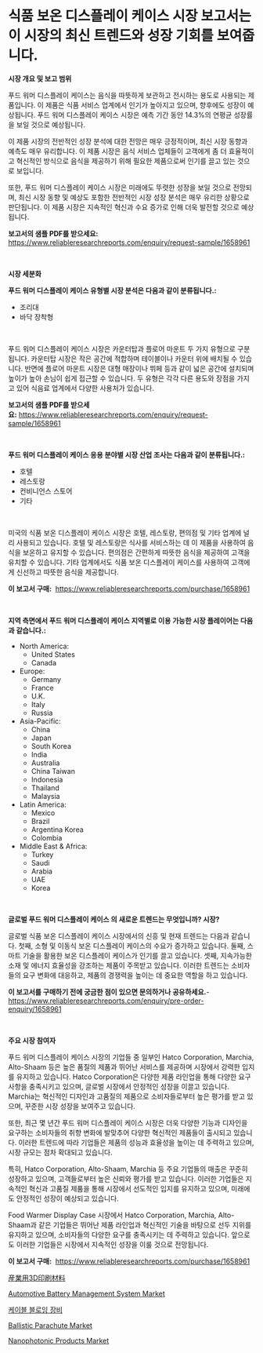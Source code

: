 <p><h1>식품 보온 디스플레이 케이스 시장 보고서는 이 시장의 최신 트렌드와 성장 기회를 보여줍니다.</h1></p><p><strong>시장 개요 및 보고 범위</strong></p>
<p><p>푸드 워머 디스플레이 케이스는 음식을 따뜻하게 보관하고 전시하는 용도로 사용되는 제품입니다. 이 제품은 식품 서비스 업계에서 인기가 높아지고 있으며, 향후에도 성장이 예상됩니다. 푸드 워머 디스플레이 케이스 시장은 예측 기간 동안 14.3%의 연평균 성장률을 보일 것으로 예상됩니다. </p><p>이 제품 시장의 전반적인 성장 분석에 대한 전망은 매우 긍정적이며, 최신 시장 동향과 예측도 매우 유리합니다. 이 제품 시장은 음식 서비스 업체들이 고객에게 좀 더 효율적이고 혁신적인 방식으로 음식을 제공하기 위해 필요한 제품으로써 인기를 끌고 있는 것으로 보입니다. </p><p>또한, 푸드 워머 디스플레이 케이스 시장은 미래에도 뚜렷한 성장을 보일 것으로 전망되며, 최신 시장 동향 및 예상도 포함한 전반적인 시장 성장 분석은 매우 유리한 상황으로 판단됩니다. 이 제품 시장은 지속적인 혁신과 수요 증가로 인해 더욱 발전할 것으로 예상됩니다.</p></p>
<p><strong>보고서의 샘플 PDF를 받으세요:</strong> <a href="https://www.reliableresearchreports.com/enquiry/request-sample/1658961">https://www.reliableresearchreports.com/enquiry/request-sample/1658961</a></p>
<p>&nbsp;</p>
<p><strong>시장 세분화</strong></p>
<p><strong>푸드 워머 디스플레이 케이스 유형별 시장 분석은 다음과 같이 분류됩니다.:</strong></p>
<p><ul><li>조리대</li><li>바닥 장착형</li></ul></p>
<p>&nbsp;</p>
<p><p>푸드 워머 디스플레이 케이스 시장은 카운터탑과 플로어 마운트 두 가지 유형으로 구분됩니다. 카운터탑 시장은 작은 공간에 적합하며 테이블이나 카운터 위에 배치될 수 있습니다. 반면에 플로어 마운트 시장은 대형 매장이나 뷔페 등과 같이 넓은 공간에 설치되며 높이가 높아 손님이 쉽게 접근할 수 있습니다. 두 유형은 각각 다른 용도와 장점을 가지고 있어 식음료 업계에서 다양한 사용처가 있습니다.</p></p>
<p><strong>보고서의 샘플 PDF를 받으세요:</strong>&nbsp;<a href="https://www.reliableresearchreports.com/enquiry/request-sample/1658961">https://www.reliableresearchreports.com/enquiry/request-sample/1658961</a></p>
<p>&nbsp;</p>
<p><strong> 푸드 워머 디스플레이 케이스 응용 분야별 시장 산업 조사는 다음과 같이 분류됩니다.:</strong></p>
<p><ul><li>호텔</li><li>레스토랑</li><li>컨비니언스 스토어</li><li>기타</li></ul></p>
<p>&nbsp;</p>
<p><p>미국의 식품 보온 디스플레이 케이스 시장은 호텔, 레스토랑, 편의점 및 기타 업계에 널리 사용되고 있습니다. 호텔 및 레스토랑은 식사를 서비스하는 데 이 제품을 사용하여 음식을 보온하고 유지할 수 있습니다. 편의점은 간편하게 따뜻한 음식을 제공하여 고객을 유치할 수 있습니다. 기타 업계에서도 식품 보온 디스플레이 케이스를 사용하여 고객에게 신선하고 따뜻한 음식을 제공합니다.</p></p>
<p><strong>이 보고서 구매:</strong>&nbsp; <a href="https://www.reliableresearchreports.com/purchase/1658961">https://www.reliableresearchreports.com/purchase/1658961</a></p>
<p>&nbsp;</p>
<p><strong>지역 측면에서 푸드 워머 디스플레이 케이스 지역별로 이용 가능한 시장 플레이어는 다음과 같습니다.:</strong></p>
<p><ul>
    <li>
        North America:
        <ul>
            <li>United States</li>
            <li>Canada</li>
        </ul>
    </li>
    <li>
        Europe:
        <ul>
            <li>Germany</li>
            <li>France</li>
            <li>U.K.</li>
            <li>Italy</li>
            <li>Russia</li>
        </ul>
    </li>
    <li>
        Asia-Pacific:
        <ul>
            <li>China</li>
            <li>Japan</li>
            <li>South Korea</li>
            <li>India</li>
            <li>Australia</li>
            <li>China Taiwan</li>
            <li>Indonesia</li>
            <li>Thailand</li>
            <li>Malaysia</li>
        </ul>
    </li>
    <li>
        Latin America:
        <ul>
            <li>Mexico</li>
            <li>Brazil</li>
            <li>Argentina Korea</li>
            <li>Colombia</li>
        </ul>
    </li>
    <li>
        Middle East & Africa:
        <ul>
            <li>Turkey</li>
            <li>Saudi</li>
            <li>Arabia</li>
            <li>UAE</li>
            <li>Korea</li>
        </ul>
    </li>
    </ul></p>
<p>&nbsp;</p>
<p><strong>글로벌 푸드 워머 디스플레이 케이스 의 새로운 트렌드는 무엇입니까? 시장?</strong></p>
<p><p>글로벌 식품 보온 디스플레이 케이스 시장에서의 신흥 및 현재 트렌드는 다음과 같습니다. 첫째, 소형 및 이동식 보온 디스플레이 케이스의 수요가 증가하고 있습니다. 둘째, 스마트 기술을 활용한 보온 디스플레이 케이스가 인기를 끌고 있습니다. 셋째, 지속가능한 소재 및 에너지 효율성을 강조하는 제품이 주목받고 있습니다. 이러한 트렌드는 소비자들의 요구 변화에 대응하고, 제품의 경쟁력을 높이는 데 중요한 역할을 하고 있습니다.</p></p>
<p><strong>이 보고서를 구매하기 전에 궁금한 점이 있으면 문의하거나 공유하세요.</strong>- <a href="https://www.reliableresearchreports.com/enquiry/pre-order-enquiry/1658961">https://www.reliableresearchreports.com/enquiry/pre-order-enquiry/1658961</a></p>
<p>&nbsp;</p>
<p><strong>주요 시장 참여자</strong></p>
<p><p>푸드 워머 디스플레이 케이스 시장의 기업들 중 일부인 Hatco Corporation, Marchia, Alto-Shaam 등은 높은 품질의 제품과 뛰어난 서비스를 제공하며 시장에서 강력한 입지를 유지하고 있습니다. Hatco Corporation은 다양한 제품 라인업을 통해 다양한 요구 사항을 충족시키고 있으며, 글로벌 시장에서 안정적인 성장을 이끌고 있습니다. Marchia는 혁신적인 디자인과 고품질의 제품으로 소비자들로부터 높은 평가를 받고 있으며, 꾸준한 시장 성장을 보여주고 있습니다.</p><p>또한, 최근 몇 년간 푸드 워머 디스플레이 케이스 시장은 더욱 다양한 기능과 디자인을 요구하는 소비자들의 취향 변화에 발맞추어 다양한 혁신적인 제품들이 출시되고 있습니다. 이러한 트렌드에 따라 기업들은 제품의 성능과 효율성을 높이는 데 주력하고 있으며, 시장 규모는 점차 확대되고 있습니다.</p><p>특히, Hatco Corporation, Alto-Shaam, Marchia 등 주요 기업들의 매출은 꾸준히 성장하고 있으며, 고객들로부터 높은 신뢰와 평가를 받고 있습니다. 이러한 기업들은 지속적인 혁신과 고품질 제품을 통해 시장에서 선도적인 입지를 유지하고 있으며, 미래에도 안정적인 성장이 예상되고 있습니다.</p><p>Food Warmer Display Case 시장에서 Hatco Corporation, Marchia, Alto-Shaam과 같은 기업들은 뛰어난 제품 라인업과 혁신적인 기술을 바탕으로 선두 지위를 유지하고 있으며, 소비자들의 다양한 요구를 충족시키는 데 주력하고 있습니다. 앞으로도 이러한 기업들은 시장에서 지속적인 성장을 이룰 것으로 전망됩니다.</p></p>
<p><strong>이 보고서 구매:</strong>&nbsp;&nbsp;<a href="https://www.reliableresearchreports.com/purchase/1658961">https://www.reliableresearchreports.com/purchase/1658961</a></p>
<p><p><a href="https://github.com/DonaldShaw1965/Market-Research-Report-List-1/blob/main/631369013601.md">産業用3D印刷材料</a></p><p><a href="https://issuu.com/reportprime-2/docs/automotive-battery-management-system-market-size-2">Automotive Battery Management System Market</a></p><p><a href="https://github.com/vs019sa3m8x/Market-Research-Report-List-1/blob/main/890136312468.md">케이블 블로잉 장비</a></p><p><a href="https://issuu.com/reportprime-2/docs/ballistic-parachute-market-size-2030.pptx">Ballistic Parachute Market</a></p><p><a href="https://github.com/mauripalmi/Market-Research-Report-List-2/blob/main/nanophotonic-products-market.md">Nanophotonic Products Market</a></p></p>
